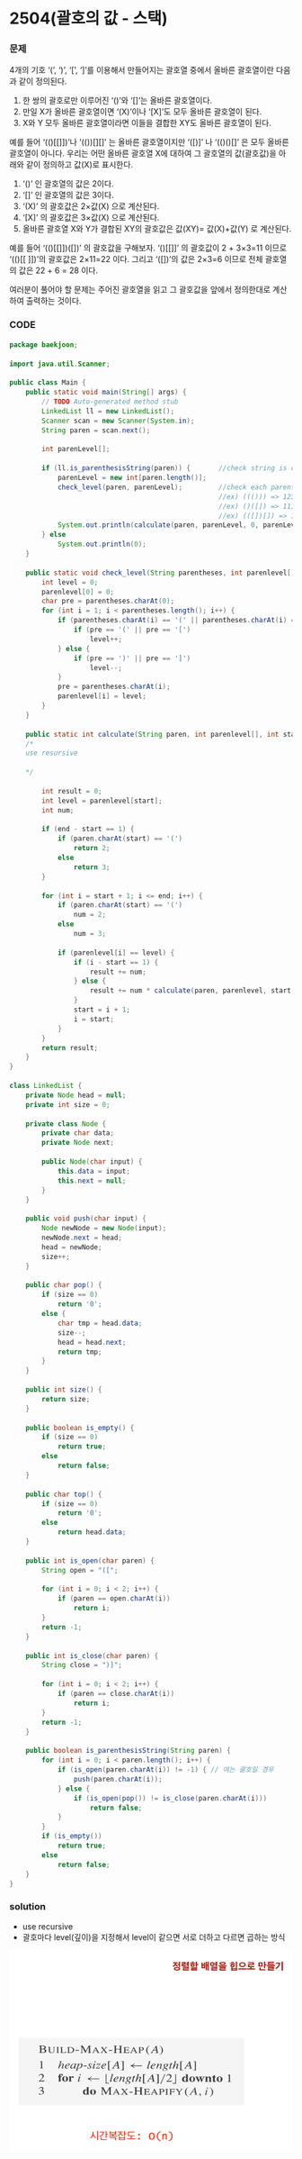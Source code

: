 # 2504\(괄호의 값 - 스택\)

### 문제

4개의 기호 ‘\(’, ‘\)’, ‘\[’, ‘\]’를 이용해서 만들어지는 괄호열 중에서 올바른 괄호열이란 다음과 같이 정의된다.

1. 한 쌍의 괄호로만 이루어진 ‘\(\)’와 ‘\[\]’는 올바른 괄호열이다. 
2. 만일 X가 올바른 괄호열이면 ‘\(X\)’이나 ‘\[X\]’도 모두 올바른 괄호열이 된다. 
3. X와 Y 모두 올바른 괄호열이라면 이들을 결합한 XY도 올바른 괄호열이 된다.

예를 들어 ‘\(\(\)\[\[\]\]\)’나 ‘\(\(\)\)\[\]\[\]’ 는 올바른 괄호열이지만 ‘\(\[\)\]’ 나 ‘\(\(\)\(\)\[\]’ 은 모두 올바른 괄호열이 아니다. 우리는 어떤 올바른 괄호열 X에 대하여 그 괄호열의 값\(괄호값\)을 아래와 같이 정의하고 값\(X\)로 표시한다. 

1. ‘\(\)’ 인 괄호열의 값은 2이다.
2. ‘\[\]’ 인 괄호열의 값은 3이다.
3. ‘\(X\)’ 의 괄호값은 2×값\(X\) 으로 계산된다.
4. ‘\[X\]’ 의 괄호값은 3×값\(X\) 으로 계산된다.
5. 올바른 괄호열 X와 Y가 결합된 XY의 괄호값은 값\(XY\)= 값\(X\)+값\(Y\) 로 계산된다.

예를 들어 ‘\(\(\)\[\[\]\]\)\(\[\]\)’ 의 괄호값을 구해보자.  ‘\(\)\[\[\]\]’ 의 괄호값이 2 + 3×3=11 이므로  ‘\(\(\)\[\[ \]\]\)’의 괄호값은 2×11=22 이다. 그리고  ‘\(\[\]\)’의 값은 2×3=6 이므로 전체 괄호열의 값은 22 + 6 = 28 이다.

여러분이 풀어야 할 문제는 주어진 괄호열을 읽고 그 괄호값을 앞에서 정의한대로 계산하여 출력하는 것이다. 

### CODE

```java
package baekjoon;

import java.util.Scanner;

public class Main {
	public static void main(String[] args) {
		// TODO Auto-generated method stub
		LinkedList ll = new LinkedList();
		Scanner scan = new Scanner(System.in);
		String paren = scan.next();

		int parenLevel[];

		if (ll.is_parenthesisString(paren)) {		//check string is collect PS
			parenLevel = new int[paren.length()];	
			check_level(paren, parenLevel);			//check each parenthesis's level(deep)
													//ex) ((())) => 123321
													//ex) ()([]) => 111221
													//ex) (([])[]) => 12332221
			System.out.println(calculate(paren, parenLevel, 0, parenLevel.length - 1));
		} else
			System.out.println(0);
	}

	public static void check_level(String parentheses, int parenlevel[]) {
		int level = 0;
		parenlevel[0] = 0;
		char pre = parentheses.charAt(0);
		for (int i = 1; i < parentheses.length(); i++) {
			if (parentheses.charAt(i) == '(' || parentheses.charAt(i) == '[') {
				if (pre == '(' || pre == '[')
					level++;
			} else {
				if (pre == ')' || pre == ']')
					level--;
			}
			pre = parentheses.charAt(i);
			parenlevel[i] = level;
		}
	}

	public static int calculate(String paren, int parenlevel[], int start, int end) {
	/*
	use resursive
	
	*/
	
		int result = 0;
		int level = parenlevel[start];
		int num;
		
		if (end - start == 1) {
			if (paren.charAt(start) == '(')
				return 2;
			else
				return 3;
		}

		for (int i = start + 1; i <= end; i++) {
			if (paren.charAt(start) == '(')
				num = 2;
			else
				num = 3;

			if (parenlevel[i] == level) {
				if (i - start == 1) {
					result += num;
				} else {
					result += num * calculate(paren, parenlevel, start + 1, i - 1);
				}
				start = i + 1;
				i = start;
			}
		}
		return result;
	}
}

class LinkedList {
	private Node head = null;
	private int size = 0;

	private class Node {
		private char data;
		private Node next;

		public Node(char input) {
			this.data = input;
			this.next = null;
		}
	}

	public void push(char input) {
		Node newNode = new Node(input);
		newNode.next = head;
		head = newNode;
		size++;
	}

	public char pop() {
		if (size == 0)
			return '0';
		else {
			char tmp = head.data;
			size--;
			head = head.next;
			return tmp;
		}
	}

	public int size() {
		return size;
	}

	public boolean is_empty() {
		if (size == 0)
			return true;
		else
			return false;
	}

	public char top() {
		if (size == 0)
			return '0';
		else
			return head.data;
	}

	public int is_open(char paren) {
		String open = "([";

		for (int i = 0; i < 2; i++) {
			if (paren == open.charAt(i))
				return i;
		}
		return -1;
	}

	public int is_close(char paren) {
		String close = ")]";

		for (int i = 0; i < 2; i++) {
			if (paren == close.charAt(i))
				return i;
		}
		return -1;
	}

	public boolean is_parenthesisString(String paren) {
		for (int i = 0; i < paren.length(); i++) {
			if (is_open(paren.charAt(i)) != -1) { // 여는 괄호일 경우
				push(paren.charAt(i));
			} else {
				if (is_open(pop()) != is_close(paren.charAt(i)))
					return false;
			}
		}
		if (is_empty())
			return true;
		else
			return false;
	}
}
```

### solution

* use recursive
* 괄호마다 level\(깊이\)을 지정해서 level이 같으면 서로 더하고 다르면 곱하는 방식 

![](../.gitbook/assets/image%20%2852%29.png)

